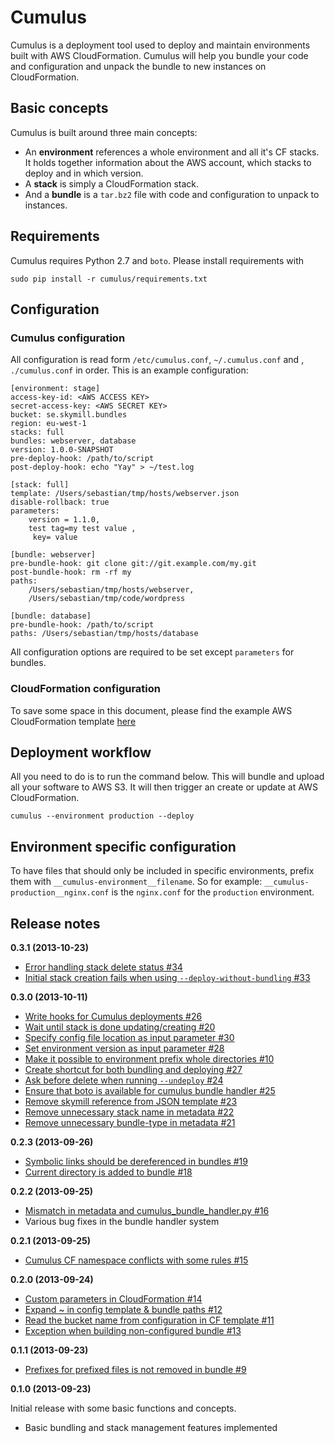 # Cumulus

Cumulus is a deployment tool used to deploy and maintain environments built with AWS CloudFormation. Cumulus will help you bundle your code and configuration and unpack the bundle to new instances on CloudFormation.

## Basic concepts

Cumulus is built around three main concepts:

- An **environment** references a whole environment and all it's CF stacks. It holds together information about the AWS account, which stacks to deploy and in which version.
- A **stack** is simply a CloudFormation stack.
- And a **bundle** is a `tar.bz2` file with code and configuration to unpack to instances.

## Requirements

Cumulus requires Python 2.7 and `boto`. Please install requirements with

    sudo pip install -r cumulus/requirements.txt

## Configuration

### Cumulus configuration

All configuration is read form `/etc/cumulus.conf`, `~/.cumulus.conf` and , `./cumulus.conf` in order. This is an example configuration:

    [environment: stage]
    access-key-id: <AWS ACCESS KEY>
    secret-access-key: <AWS SECRET KEY>
    bucket: se.skymill.bundles
    region: eu-west-1
    stacks: full
    bundles: webserver, database
    version: 1.0.0-SNAPSHOT
    pre-deploy-hook: /path/to/script
    post-deploy-hook: echo "Yay" > ~/test.log

    [stack: full]
    template: /Users/sebastian/tmp/hosts/webserver.json
    disable-rollback: true
    parameters:
        version = 1.1.0,
        test tag=my test value ,
         key= value

    [bundle: webserver]
    pre-bundle-hook: git clone git://git.example.com/my.git
    post-bundle-hook: rm -rf my
    paths:
        /Users/sebastian/tmp/hosts/webserver,
        /Users/sebastian/tmp/code/wordpress

    [bundle: database]
    pre-bundle-hook: /path/to/script
    paths: /Users/sebastian/tmp/hosts/database

All configuration options are required to be set except `parameters` for bundles.

### CloudFormation configuration

To save some space in this document, please find the example AWS CloudFormation template [here](https://github.com/skymill/cumulus/blob/master/cumulus/docs/cloudformation-template-example.json)

## Deployment workflow

All you need to do is to run the command below. This will bundle and upload all your software to AWS S3. It will then trigger an create or update at AWS CloudFormation.

    cumulus --environment production --deploy

## Environment specific configuration

To have files that should only be included in specific environments, prefix them with `__cumulus-environment__filename`. So for example: `__cumulus-production__nginx.conf` is the `nginx.conf` for the `production` environment.

## Release notes

**0.3.1 (2013-10-23)**

- [Error handling stack delete status #34](https://github.com/skymill/cumulus/issues/34)
- [Initial stack creation fails when using `--deploy-without-bundling` #33](https://github.com/skymill/cumulus/issues/33)

**0.3.0 (2013-10-11)**

- [Write hooks for Cumulus deployments #26](https://github.com/skymill/cumulus/issues/26)
- [Wait until stack is done updating/creating #20](https://github.com/skymill/cumulus/issues/20)
- [Specify config file location as input parameter #30](https://github.com/skymill/cumulus/issues/30)
- [Set environment version as input parameter #28](https://github.com/skymill/cumulus/issues/28)
- [Make it possible to environment prefix whole directories #10](https://github.com/skymill/cumulus/issues/10)
- [Create shortcut for both bundling and deploying #27](https://github.com/skymill/cumulus/issues/27)
- [Ask before delete when running `--undeploy` #24](https://github.com/skymill/cumulus/issues/24)
- [Ensure that boto is available for cumulus bundle handler #25](https://github.com/skymill/cumulus/issues/25)
- [Remove skymill reference from JSON template #23](https://github.com/skymill/cumulus/issues/23)
- [Remove unnecessary stack name in metadata #22](https://github.com/skymill/cumulus/issues/22)
- [Remove unnecessary bundle-type in metadata #21](https://github.com/skymill/cumulus/issues/21)

**0.2.3 (2013-09-26)**

- [Symbolic links should be dereferenced in bundles #19](https://github.com/skymill/cumulus/issues/19)
- [Current directory is added to bundle #18](https://github.com/skymill/cumulus/issues/18)

**0.2.2 (2013-09-25)**

- [Mismatch in metadata and cumulus_bundle_handler.py #16](https://github.com/skymill/cumulus/issues/16)
- Various bug fixes in the bundle handler system

**0.2.1 (2013-09-25)**

- [Cumulus CF namespace conflicts with some rules #15](https://github.com/skymill/cumulus/issues/15)

**0.2.0 (2013-09-24)**

- [Custom parameters in CloudFormation #14](https://github.com/skymill/cumulus/issues/14)
- [Expand ~ in config template & bundle paths #12](https://github.com/skymill/cumulus/issues/12)
- [Read the bucket name from configuration in CF template #11](https://github.com/skymill/cumulus/issues/11)
- [Exception when building non-configured bundle #13](https://github.com/skymill/cumulus/issues/13)

**0.1.1 (2013-09-23)**

- [Prefixes for prefixed files is not removed in bundle #9](https://github.com/skymill/cumulus/issues/9)

**0.1.0 (2013-09-23)**

Initial release with some basic functions and concepts.

- Basic bundling and stack management features implemented

